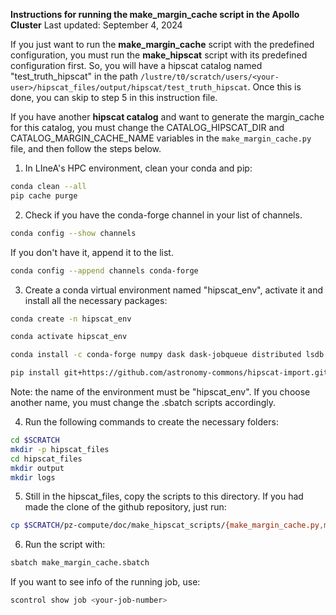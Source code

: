 **Instructions for running the make_margin_cache script in the Apollo Cluster**
Last updated: September 4, 2024

If you just want to run the **make_margin_cache** script with the predefined configuration, you must run the **make_hipscat** script with its predefined configuration first. So, you will have a hipscat catalog named "test_truth_hipscat" in the path ```/lustre/t0/scratch/users/<your-user>/hipscat_files/output/hipscat/test_truth_hipscat```. Once this is done, you can skip to step 5 in this instruction file.

If you have another **hipscat catalog** and want to generate the margin_cache for this catalog, you must change the CATALOG_HIPSCAT_DIR and CATALOG_MARGIN_CACHE_NAME variables in the ```make_margin_cache.py``` file, and then follow the steps below.

1. In LIneA's HPC environment, clean your conda and pip:
```bash
conda clean --all
pip cache purge
```

2. Check if you have the conda-forge channel in your list of channels.
```bash
conda config --show channels
```
If you don't have it, append it to the list.
```bash
conda config --append channels conda-forge
```

3. Create a conda virtual environment named "hipscat_env", activate it and install all the necessary packages:
```bash
conda create -n hipscat_env
```
```bash
conda activate hipscat_env
```
```bash
conda install -c conda-forge numpy dask dask-jobqueue distributed lsdb
```
```bash
pip install git+https://github.com/astronomy-commons/hipscat-import.git@main
```
Note: the name of the environment must be "hipscat_env". If you choose another name, you must change the .sbatch scripts accordingly.

4. Run the following commands to create the necessary folders:
```bash
cd $SCRATCH
mkdir -p hipscat_files
cd hipscat_files
mkdir output
mkdir logs
```

5. Still in the hipscat_files, copy the scripts to this directory. If you had made the clone of the github repository, just run:
```bash
cp $SCRATCH/pz-compute/doc/make_hipscat_scripts/{make_margin_cache.py,make_margin_cache.sbatch} .
```

6. Run the script with:
```bash
sbatch make_margin_cache.sbatch
```
If you want to see info of the running job, use:
```bash
scontrol show job <your-job-number>
```